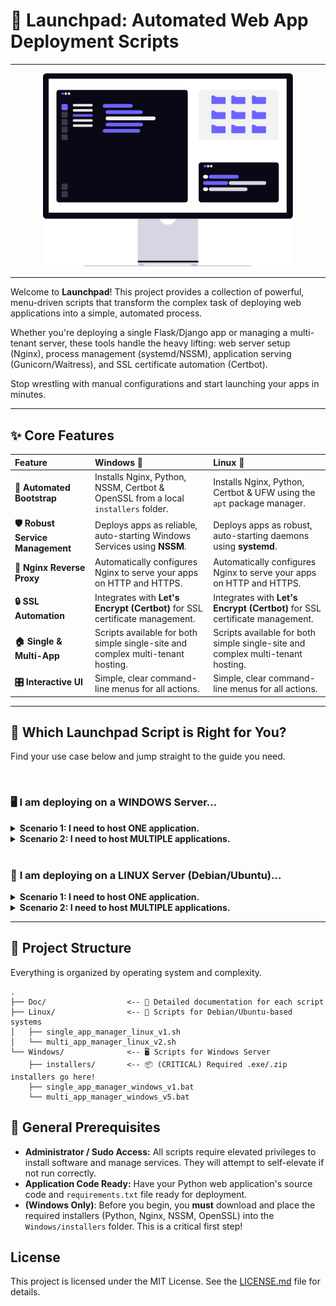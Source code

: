 # 🚀 Launchpad: Automated Web App Deployment Scripts

---

<p align="center">
  <img src="./Assets/undraw_dev-environment.svg" alt="Launchpad deployment banner" width="400"/>
</p>

---

Welcome to **Launchpad**! This project provides a collection of powerful, menu-driven scripts that transform the complex task of deploying web applications into a simple, automated process.

Whether you're deploying a single Flask/Django app or managing a multi-tenant server, these tools handle the heavy lifting: web server setup (Nginx), process management (systemd/NSSM), application serving (Gunicorn/Waitress), and SSL certificate automation (Certbot).

Stop wrestling with manual configurations and start launching your apps in minutes.

---

## ✨ Core Features

| Feature                       | Windows 🦇                                                                    | Linux 🐧                                                                   |
| :---------------------------- | :---------------------------------------------------------------------------- | :------------------------------------------------------------------------- |
| **🤖 Automated Bootstrap**      | Installs Nginx, Python, NSSM, Certbot & OpenSSL from a local `installers` folder. | Installs Nginx, Python, Certbot & UFW using the `apt` package manager.       |
| **🛡️ Robust Service Management** | Deploys apps as reliable, auto-starting Windows Services using **NSSM**.      | Deploys apps as robust, auto-starting daemons using **systemd**.           |
| **🔄 Nginx Reverse Proxy**      | Automatically configures Nginx to serve your apps on HTTP and HTTPS.          | Automatically configures Nginx to serve your apps on HTTP and HTTPS.       |
| **🔒 SSL Automation**            | Integrates with **Let's Encrypt (Certbot)** for SSL certificate management.   | Integrates with **Let's Encrypt (Certbot)** for SSL certificate management. |
| **🏠 Single & Multi-App**       | Scripts available for both simple single-site and complex multi-tenant hosting. | Scripts available for both simple single-site and complex multi-tenant hosting. |
| **🎛️ Interactive UI**          | Simple, clear command-line menus for all actions.                             | Simple, clear command-line menus for all actions.                          |

---

## 🤔 Which Launchpad Script is Right for You?

Find your use case below and jump straight to the guide you need.

<br/>

### 🖥️ **I am deploying on a WINDOWS Server...**

<details>
<summary><strong>Scenario 1: I need to host ONE application.</strong></summary>
<br/>

> You have a single web application and need a simple, dedicated setup for one domain. This script is streamlined for getting one site online quickly and reliably.
>
> ### ➡️ **[Read the Windows Single-App Guide](./Doc/windows-single-app.md)**

</details>

<details>
<summary><strong>Scenario 2: I need to host MULTIPLE applications.</strong></summary>
<br/>

> You're building a multi-tenant server to host several apps on different domains, subdomains, or even different paths of the same domain (e.g., `domain.com`, `api.domain.com`, `domain.com/admin-tool`). This is the powerhouse script for maximum flexibility.
>
> ### ➡️ **[Read the Windows Multi-App Guide](./Doc/windows-multi-app.md)**

</details>

<br/>

### 🐧 **I am deploying on a LINUX Server (Debian/Ubuntu)...**

<details>
<summary><strong>Scenario 1: I need to host ONE application.</strong></summary>
<br/>

> You need a straightforward, rock-solid setup for a single domain on a Linux environment. This script automates the standard Gunicorn + Nginx + systemd stack.
>
> ### ➡️ **[Read the Linux Single-App Guide](./Doc/linux-single-app.md)**

</details>

<details>
<summary><strong>Scenario 2: I need to host MULTIPLE applications.</strong></summary>
<br/>

> You need a flexible system to manage multiple Python apps and static sites on various domains, subdomains, and sub-paths. This script turns your Linux server into a versatile hosting platform.
>
> ### ➡️ **[Read the Linux Multi-App Guide](./Doc/linux-multi-app.md)**

</details>

---

## 📂 Project Structure

Everything is organized by operating system and complexity.

```
.
├── Doc/                  <-- 📖 Detailed documentation for each script
├── Linux/                <-- 🐧 Scripts for Debian/Ubuntu-based systems
│   ├── single_app_manager_linux_v1.sh
│   └── multi_app_manager_linux_v2.sh
└── Windows/              <-- 🖥️ Scripts for Windows Server
    ├── installers/       <-- 📦 (CRITICAL) Required .exe/.zip installers go here!
    ├── single_app_manager_windows_v1.bat
    └── multi_app_manager_windows_v5.bat
```

## 🛑 General Prerequisites

- **Administrator / Sudo Access:** All scripts require elevated privileges to install software and manage services. They will attempt to self-elevate if not run correctly.
- **Application Code Ready:** Have your Python web application's source code and `requirements.txt` file ready for deployment.
- **(Windows Only)**: Before you begin, you **must** download and place the required installers (Python, Nginx, NSSM, OpenSSL) into the `Windows/installers` folder. This is a critical first step!

## License

This project is licensed under the MIT License. See the [LICENSE.md](LICENSE.md) file for details.